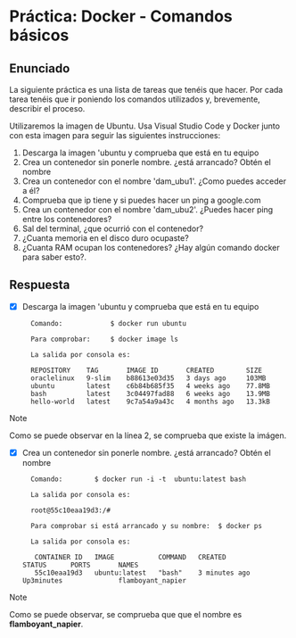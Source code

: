 # Práctica: Docker - Comandos básicos
## Enunciado
La siguiente práctica es una lista de tareas que tenéis que hacer. Por cada tarea tenéis que ir poniendo los comandos utilizados y, brevemente, describir el proceso.

Utilizaremos la imagen de Ubuntu. Usa Visual Studio Code y Docker junto con esta imagen para seguir las siguientes instrucciones:

1. Descarga la imagen 'ubuntu y comprueba que está en tu equipo
2. Crea un contenedor sin ponerle nombre. ¿está arrancado? Obtén el nombre
3. Crea un contenedor con el nombre 'dam_ubu1'. ¿Como puedes acceder a él?
4. Comprueba que ip tiene y si puedes hacer un ping a google.com
5. Crea un contenedor con el nombre 'dam_ubu2'. ¿Puedes hacer ping entre los contenedores?
6. Sal del terminal, ¿que ocurrió con el contenedor?
7. ¿Cuanta memoria en el disco duro ocupaste?
8. ¿Cuanta RAM ocupan los contenedores? ¿Hay algún comando docker para saber esto?.

## Respuesta
- [x] Descarga la imagen 'ubuntu y comprueba que está en tu equipo 

        Comando:            $ docker run ubuntu

        Para comprobar:     $ docker image ls
        
        La salida por consola es:

        REPOSITORY    TAG       IMAGE ID       CREATED        SIZE
        oraclelinux   9-slim    b88613e03d35   3 days ago     103MB
        ubuntu        latest    c6b84b685f35   4 weeks ago    77.8MB
        bash          latest    3c04497fad88   6 weeks ago    13.9MB
        hello-world   latest    9c7a54a9a43c   4 months ago   13.3kB

> [!NOTE]
> Como se puede observar en la línea 2, se comprueba que existe la imágen.


- [x] Crea un contenedor sin ponerle nombre. ¿está arrancado? Obtén el nombre

        Comando:        $ docker run -i -t  ubuntu:latest bash

        La salida por consola es:

        root@55c10eaa19d3:/# 

        Para comprobar si está arrancado y su nombre:  $ docker ps

        La salida por consola es:

         CONTAINER ID   IMAGE           COMMAND   CREATED           STATUS      PORTS       NAMES
         55c10eaa19d3   ubuntu:latest   "bash"    3 minutes ago     Up3minutes              flamboyant_napier

> [!NOTE]
> Como se puede observar, se comprueba que que el nombre es **flamboyant_napier**.